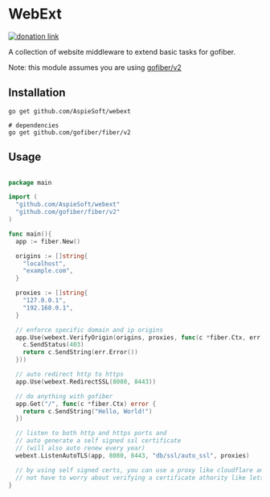 # WebExt

[![donation link](https://img.shields.io/badge/buy%20me%20a%20coffee-paypal-blue)](https://paypal.me/shaynejrtaylor?country.x=US&locale.x=en_US)

A collection of website middleware to extend basic tasks for gofiber.

Note: this module assumes you are using [gofiber/v2](https://github.com/gofiber/fiber)

## Installation

```shell script
go get github.com/AspieSoft/webext

# dependencies
go get github.com/gofiber/fiber/v2
```

## Usage

```go

package main

import (
  "github.com/AspieSoft/webext"
  "github.com/gofiber/fiber/v2"
)

func main(){
  app := fiber.New()

  origins := []string{
    "localhost",
    "example.com",
  }

  proxies := []string{
    "127.0.0.1",
    "192.168.0.1",
  }

  // enforce specific domain and ip origins
  app.Use(webext.VerifyOrigin(origins, proxies, func(c *fiber.Ctx, err error) error {
    c.SendStatus(403)
    return c.SendString(err.Error())
  }))

  // auto redirect http to https
  app.Use(webext.RedirectSSL(8080, 8443))

  // do anything with gofiber
  app.Get("/", func(c *fiber.Ctx) error {
    return c.SendString("Hello, World!")
  })

  // listen to both http and https ports and
  // auto generate a self signed ssl certificate
  // (will also auto renew every year)
  webext.ListenAutoTLS(app, 8080, 8443, "db/ssl/auto_ssl", proxies)

  // by using self signed certs, you can use a proxy like cloudflare and
  // not have to worry about verifying a certificate athority like lets encrypt
}

```
